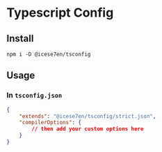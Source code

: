# Typescript Config

## Install

```shell
npm i -D @icese7en/tsconfig
```

## Usage

### In `tsconfig.json`

```json
{
	"extends": "@icese7en/tsconfig/strict.json",
	"compilerOptions": {
		// then add your custom options here
	}
}
```

